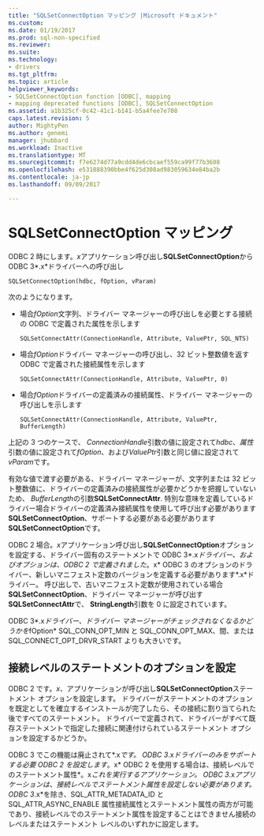 ```yaml
---
title: "SQLSetConnectOption マッピング |Microsoft ドキュメント"
ms.custom: 
ms.date: 01/19/2017
ms.prod: sql-non-specified
ms.reviewer: 
ms.suite: 
ms.technology:
- drivers
ms.tgt_pltfrm: 
ms.topic: article
helpviewer_keywords:
- SQLSetConnectOption function [ODBC], mapping
- mapping deprecated functions [ODBC], SQLSetConnectOption
ms.assetid: a1b325cf-0c42-41c1-b141-b5a4fee7e708
caps.latest.revision: 5
author: MightyPen
ms.author: genemi
manager: jhubbard
ms.workload: Inactive
ms.translationtype: MT
ms.sourcegitcommit: f7e6274d77a9cdd4de6cbcaef559ca99f77b3608
ms.openlocfilehash: e531888390bbe4f625d308ad983059634e84ba2b
ms.contentlocale: ja-jp
ms.lasthandoff: 09/09/2017

---
```

# <a name="sqlsetconnectoption-mapping"></a>SQLSetConnectOption マッピング
ODBC 2 時にします。*x*アプリケーション呼び出し**SQLSetConnectOption**から ODBC 3*.x*ドライバーへの呼び出し  
  
```  
SQLSetConnectOption(hdbc, fOption, vParam)  
```  
  
 次のようになります。  
  
-   場合*fOption*文字列、ドライバー マネージャーの呼び出しを必要とする接続の ODBC で定義された属性を示します  
  
    ```  
    SQLSetConnectAttr(ConnectionHandle, Attribute, ValuePtr, SQL_NTS)  
    ```  
  
-   場合*fOption*ドライバー マネージャーの呼び出し、32 ビット整数値を返す ODBC で定義された接続属性を示します  
  
    ```  
    SQLSetConnectAttr(ConnectionHandle, Attribute, ValuePtr, 0)  
    ```  
  
-   場合*fOption*ドライバーの定義済みの接続属性、ドライバー マネージャーの呼び出しを示します  
  
    ```  
    SQLSetConnectAttr(ConnectionHandle, Attribute, ValuePtr, BufferLength)  
    ```  
  
 上記の 3 つのケースで、 *ConnectionHandle*引数の値に設定されて*hdbc*、*属性*引数の値に設定されて*fOption*、および*ValuePtr*引数と同じ値に設定されて*vParam*です。  
  
 有効な値で渡す必要がある、ドライバー マネージャーが、文字列または 32 ビット整数値に、ドライバーの定義済みの接続属性が必要かどうかを把握していないため、 *BufferLength*の引数**SQLSetConnectAttr**. 特別な意味を定義しているドライバー場合ドライバーの定義済み接続属性を使用して呼び出す必要があります**SQLSetConnectOption**、サポートする必要がある必要があります**SQLSetConnectOption**です。  
  
 ODBC 2 場合。*x*アプリケーション呼び出し**SQLSetConnectOption**オプションを設定する、ドライバー固有のステートメントで ODBC 3*.x*ドライバー、およびオプションは、ODBC 2 で定義されました*。x* ODBC 3 のオプションのドライバー、新しいマニフェスト定数のバージョンを定義する必要があります*.x*ドライバー。 呼び出しで、古いマニフェスト定数が使用されている場合**SQLSetConnectOption**、ドライバー マネージャーが呼び出す**SQLSetConnectAttr**で、 **StringLength**引数を 0 に設定されています。  
  
 ODBC 3*.x*ドライバー、ドライバー マネージャーがチェックされなくなるかどうかを*fOption* SQL_CONN_OPT_MIN と SQL_CONN_OPT_MAX、間、または SQL_CONNECT_OPT_DRVR_START よりも大きいです。  
  
## <a name="setting-statement-options-on-the-connection-level"></a>接続レベルのステートメントのオプションを設定  
 ODBC 2 です。*x*、アプリケーションが呼び出し**SQLSetConnectOption**ステートメント オプションを設定します。 ドライバーがステートメントのオプションを既定としてを確立するインストールが完了したら、その接続に割り当てられた後ですべてのステートメント。 ドライバーで定義されて、ドライバーがすべて既存ステートメントで指定した接続に関連付けられているステートメント オプションを設定するかどうか。  
  
 ODBC 3 でこの機能は廃止されて*.x*です。 ODBC 3*.x*ドライバーのみをサポートする必要 ODBC 2 を設定します*。x* ODBC 2 を使用する場合は、接続レベルでのステートメント属性*。x*これを実行するアプリケーション。 ODBC 3*.x*アプリケーションは、接続レベルでステートメント属性を設定しない必要があります。 ODBC 3*.x*を除き、SQL_ATTR_METADATA_ID と SQL_ATTR_ASYNC_ENABLE 属性接続属性とステートメント属性の両方が可能であり、接続レベルでのステートメント属性を設定することはできません接続のレベルまたはステートメント レベルのいずれかに設定します。


